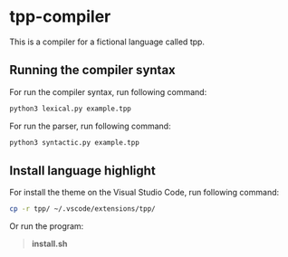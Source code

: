 # tpp-compiler
This is a compiler for a fictional language called tpp.


## Running the compiler syntax

For run the compiler syntax, run following command:

````bash
python3 lexical.py example.tpp
````

For run the parser, run following command:
````bash
python3 syntactic.py example.tpp
````

## Install language highlight

For install the theme on the Visual Studio Code, run following command:

````bash
cp -r tpp/ ~/.vscode/extensions/tpp/
````

Or run the program:

> **install.sh**

